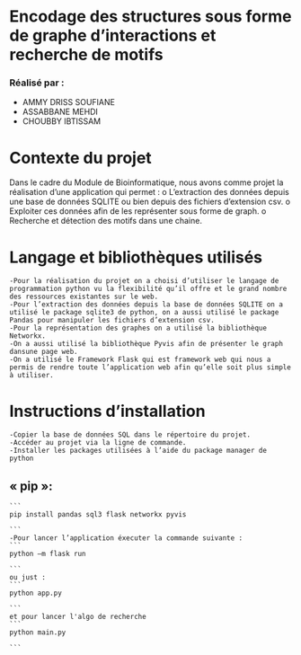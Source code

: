# Encodage des structures sous forme de graphe d’interactions et recherche de motifs

### Réalisé par :

  - AMMY DRISS SOUFIANE 
  - ASSABBANE MEHDI 
  - CHOUBBY IBTISSAM 

# Contexte du projet
Dans le cadre du Module de Bioinformatique, nous avons comme projet la réalisation d’une application qui permet :
      o L’extraction des données depuis une base de données SQLITE ou bien depuis des fichiers d’extension csv.
      o Exploiter ces données afin de les représenter sous forme de graph.
      o Recherche et  détection des motifs dans une chaine. 

# Langage et bibliothèques utilisés 

    -Pour la réalisation du projet on a choisi d’utiliser le langage de programmation python vu la flexibilité qu’il offre et le grand nombre des ressources existantes sur le web.
    -Pour l’extraction des données depuis la base de données SQLITE on a utilisé le package sqlite3 de python, on a aussi utilisé le package Pandas pour manipuler les fichiers d’extension csv.
    -Pour la représentation des graphes on a utilisé la bibliothèque Networkx.
    -On a aussi utilisé la bibliothèque Pyvis afin de présenter le graph dansune page web.
    -On a utilisé le Framework Flask qui est framework web qui nous a permis de rendre toute l’application web afin qu’elle soit plus simple à utiliser. 

# Instructions d’installation 
    -Copier la base de données SQL dans le répertoire du projet.
    -Accéder au projet via la ligne de commande.
    -Installer les packages utilisées à l’aide du package manager de python
## « pip »:
    ```
    pip install pandas sql3 flask networkx pyvis
    
    ```
    -Pour lancer l’application éxecuter la commande suivante :
    ```
    python –m flask run 

    ```
    ou just :
    ```
    python app.py
    
    ```
    et pour lancer l'algo de recherche 
    ```
    python main.py
    
    ```
